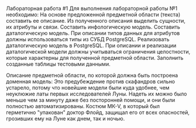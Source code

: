 Лабораторная работа #1
Для выполнения лабораторной работы №1 необходимо:
  На основе предложенной предметной области (текста) составить ее описание. Из полученного описания выделить сущности, их атрибуты и связи.
  Составить инфологическую модель.
  Составить даталогическую модель. При описании типов данных для атрибутов должны использоваться типы из СУБД PostgreSQL.
  Реализовать даталогическую модель в PostgreSQL. При описании и реализации даталогической модели должны учитываться ограничения целостности, которые характерны для полученной предметной области.
  Заполнить созданные таблицы тестовыми данными.
  
  Описание предметной области, по которой должна быть построена доменная модель:
Это предубеждение против скафандров сильно устарело, потому что новейшие модели были куда удобнее, чем неуклюжие латы первых исследователей Луны. Надеть их можно было меньше чем за минуту даже без посторонней помощи, и они были полностью автоматизированы. Костюм МК-V, в который был герметично "упакован" доктор Флойд, защищал его от всех опасностей, грозивших ему на Луне как днем, так и ночью.
